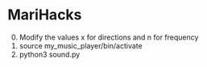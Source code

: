 # MariHacks



0. Modify the values x for directions and n for frequency 
1. source my_music_player/bin/activate
2. python3 sound.py